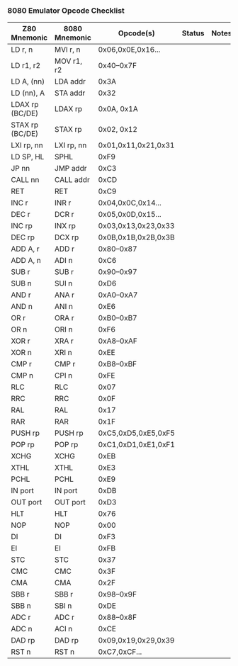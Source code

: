 ### 8080 Emulator Opcode Checklist

| Z80 Mnemonic         | 8080 Mnemonic   | Opcode(s)                 | Status | Notes                 |
|----------------------|-----------------|---------------------------|--------|-----------------------|
| LD r, n              | MVI r, n        | 0x06,0x0E,0x16...         |        |                       |
| LD r1, r2            | MOV r1, r2      | 0x40–0x7F                 |        |                       |
| LD A, (nn)           | LDA addr        | 0x3A                      |        |                       |
| LD (nn), A           | STA addr        | 0x32                      |        |                       |
| LDAX rp (BC/DE)      | LDAX rp         | 0x0A, 0x1A                |        |                       |
| STAX rp (BC/DE)      | STAX rp         | 0x02, 0x12                |        |                       |
| LXI rp, nn           | LXI rp, nn      | 0x01,0x11,0x21,0x31       |        |                       |
| LD SP, HL            | SPHL            | 0xF9                      |        |                       |
| JP nn                | JMP addr        | 0xC3                      |        |                       |
| CALL nn              | CALL addr       | 0xCD                      |        |                       |
| RET                  | RET             | 0xC9                      |        |                       |
| INC r                | INR r           | 0x04,0x0C,0x14...         |        |                       |
| DEC r                | DCR r           | 0x05,0x0D,0x15...         |        |                       |
| INC rp               | INX rp          | 0x03,0x13,0x23,0x33       |        |                       |
| DEC rp               | DCX rp          | 0x0B,0x1B,0x2B,0x3B       |        |                       |
| ADD A, r             | ADD r           | 0x80–0x87                 |        |                       |
| ADD A, n             | ADI n           | 0xC6                      |        |                       |
| SUB r                | SUB r           | 0x90–0x97                 |        |                       |
| SUB n                | SUI n           | 0xD6                      |        |                       |
| AND r                | ANA r           | 0xA0–0xA7                 |        |                       |
| AND n                | ANI n           | 0xE6                      |        |                       |
| OR r                 | ORA r           | 0xB0–0xB7                 |        |                       |
| OR n                 | ORI n           | 0xF6                      |        |                       |
| XOR r                | XRA r           | 0xA8–0xAF                 |        |                       |
| XOR n                | XRI n           | 0xEE                      |        |                       |
| CMP r                | CMP r           | 0xB8–0xBF                 |        |                       |
| CMP n                | CPI n           | 0xFE                      |        |                       |
| RLC                  | RLC             | 0x07                      |        |                       |
| RRC                  | RRC             | 0x0F                      |        |                       |
| RAL                  | RAL             | 0x17                      |        |                       |
| RAR                  | RAR             | 0x1F                      |        |                       |
| PUSH rp              | PUSH rp         | 0xC5,0xD5,0xE5,0xF5       |        |                       |
| POP rp               | POP rp          | 0xC1,0xD1,0xE1,0xF1       |        |                       |
| XCHG                 | XCHG            | 0xEB                      |        |                       |
| XTHL                 | XTHL            | 0xE3                      |        |                       |
| PCHL                 | PCHL            | 0xE9                      |        |                       |
| IN port              | IN port         | 0xDB                      |        |                       |
| OUT port             | OUT port        | 0xD3                      |        |                       |
| HLT                  | HLT             | 0x76                      |        |                       |
| NOP                  | NOP             | 0x00                      |        |                       |
| DI                   | DI              | 0xF3                      |        |                       |
| EI                   | EI              | 0xFB                      |        |                       |
| STC                  | STC             | 0x37                      |        |                       |
| CMC                  | CMC             | 0x3F                      |        |                       |
| CMA                  | CMA             | 0x2F                      |        |                       |
| SBB r                | SBB r           | 0x98–0x9F                 |        |                       |
| SBB n                | SBI n           | 0xDE                      |        |                       |
| ADC r                | ADC r           | 0x88–0x8F                 |        |                       |
| ADC n                | ACI n           | 0xCE                      |        |                       |
| DAD rp               | DAD rp          | 0x09,0x19,0x29,0x39       |        |                       |
| RST n                | RST n           | 0xC7,0xCF...              |        |                       |
